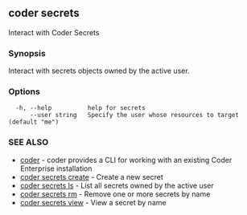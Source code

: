 ## coder secrets

Interact with Coder Secrets

### Synopsis

Interact with secrets objects owned by the active user.

### Options

```
  -h, --help          help for secrets
      --user string   Specify the user whose resources to target (default "me")
```

### SEE ALSO

* [coder](coder.md)	 - coder provides a CLI for working with an existing Coder Enterprise installation
* [coder secrets create](coder_secrets_create.md)	 - Create a new secret
* [coder secrets ls](coder_secrets_ls.md)	 - List all secrets owned by the active user
* [coder secrets rm](coder_secrets_rm.md)	 - Remove one or more secrets by name
* [coder secrets view](coder_secrets_view.md)	 - View a secret by name
